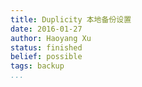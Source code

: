 ```yaml
---
title: Duplicity 本地备份设置
date: 2016-01-27
author: Haoyang Xu
status: finished
belief: possible
tags: backup
...
```


<!-- Status choices are: links, notes, draft, in progress, finished -->
<!-- belief tags are: certain, highly likely, likely, possible, unlikely, highly unlikely, remote, impossible -->
